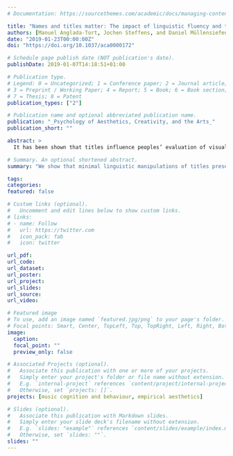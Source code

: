 ```yaml
---
# Documentation: https://sourcethemes.com/academic/docs/managing-content/

title: "Names and titles matter: The impact of linguistic fluency and the affect heuristic on aesthetic and value judgements of music"
authors: [Manuel Anglada-Tort, Jochen Steffens, and Daniel Müllensiefen]
date: "2019-01-23T00:00:00Z"
doi: "https://doi.org/10.1037/aca0000172"

# Schedule page publish date (NOT publication's date).
publishDate: 2019-01-07T14:18:51+01:00

# Publication type.
# Legend: 0 = Uncategorized; 1 = Conference paper; 2 = Journal article;
# 3 = Preprint / Working Paper; 4 = Report; 5 = Book; 6 = Book section;
# 7 = Thesis; 8 = Patent
publication_types: ["2"]

# Publication name and optional abbreviated publication name.
publication: "_Psychology of Aesthetics, Creativity, and the Arts_"
publication_short: ""

abstract: >
  It has been shown that titles influence peoples’ evaluation of visual art. However, the question of whether titles and artist names affect listeners when evaluating music has not yet been investigated. By using two well-known cognitive heuristics, the authors investigated whether names presented with music pieces influenced aesthetic and value judgments of music. Experiment 1 (N = 48) focused on linguistic fluency. The same music excerpts were presented with easy-to-pronounce (fluent) and difficult-to-pronounce (disfluent) names. Experiment 2 (N = 100) studied the affect heuristic. The same music excerpts were presented with positive (e.g., Kiss), negative (e.g., Suicide), and neutral (e.g., Window) titles. In both studies, aesthetic and value judgments of music were significantly influenced by the linguistic manipulation of the names. Participants in Experiment 1 evaluated the same music more positively when presented with fluent names compared to disfluent names. In Experiment 2, presenting the music with negative titles resulted in the lowest judgments. Moreover, music excerpts presented with neutral and negative titles were remembered significantly more often than positive titles. Finally, a comparison of the music presented with and without titles indicated that music excerpts were more liked in the presence of titles than in their absence. The present research shows different ways in which aesthetic and value judgments can be influenced by the names presented with music. Results suggest that like any other human judgment, evaluations of music also rely on heuristic principles that do not necessarily depend on the aesthetic stimuli themselves. (PsycINFO Database Record (c) 2019 APA, all rights reserved).

# Summary. An optional shortened abstract.
summary: "We show that minimal linguistic manipulations of titles presented with music influence listeners’ aesthetic and value judgements, such as titles’ linguistic fluency or emotional content."

tags:
categories:
featured: false

# Custom links (optional).
#   Uncomment and edit lines below to show custom links.
# links:
# - name: Follow
#   url: https://twitter.com
#   icon_pack: fab
#   icon: twitter

url_pdf:
url_code:
url_dataset:
url_poster:
url_project:
url_slides:
url_source:
url_video:

# Featured image
# To use, add an image named `featured.jpg/png` to your page's folder. 
# Focal points: Smart, Center, TopLeft, Top, TopRight, Left, Right, BottomLeft, Bottom, BottomRight.
image:
  caption:
  focal_point: ""
  preview_only: false

# Associated Projects (optional).
#   Associate this publication with one or more of your projects.
#   Simply enter your project's folder or file name without extension.
#   E.g. `internal-project` references `content/project/internal-project/index.md`.
#   Otherwise, set `projects: []`.
projects: [music cognition and behaviour, empirical aesthetics]

# Slides (optional).
#   Associate this publication with Markdown slides.
#   Simply enter your slide deck's filename without extension.
#   E.g. `slides: "example"` references `content/slides/example/index.md`.
#   Otherwise, set `slides: ""`.
slides: ""
---
```


